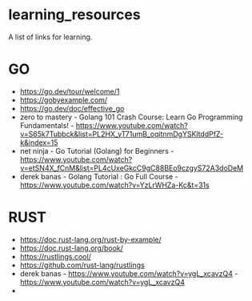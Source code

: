 # learning_resources
A list of links for learning.

# GO
- https://go.dev/tour/welcome/1
- https://gobyexample.com/
- https://go.dev/doc/effective_go
- zero to mastery - Golang 101 Crash Course: Learn Go Programming Fundamentals! - https://www.youtube.com/watch?v=S65k7Tubbck&list=PL2HX_yT71umB_oqitnmDgYSKltddPfZ-k&index=15
- net ninja - Go Tutorial (Golang) for Beginners - https://www.youtube.com/watch?v=etSN4X_fCnM&list=PL4cUxeGkcC9gC88BEo9czgyS72A3doDeM
- derek banas - Golang Tutorial : Go Full Course - https://www.youtube.com/watch?v=YzLrWHZa-Kc&t=31s

# RUST
- https://doc.rust-lang.org/rust-by-example/
- https://doc.rust-lang.org/book/
- https://rustlings.cool/
- https://github.com/rust-lang/rustlings
- derek banas - https://www.youtube.com/watch?v=ygL_xcavzQ4 - https://www.youtube.com/watch?v=ygL_xcavzQ4
- 
